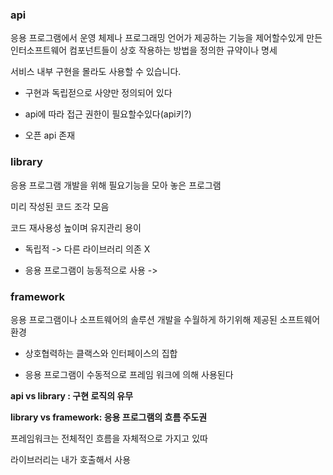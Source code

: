 ### api

응용 프로그램에서 운영 체제나 프로그래밍 언어가 제공하는 기능을 제어할수있게 만든 인터소프트웨어 컴포넌트들이 상호 작용하는 방법을 정의한 규약이나 명세

서비스 내부 구현을 몰라도 사용할 수 있습니다.

- 구현과 독립젇으로 사양만 정의되어 있다

- api에 따라 접근 권한이 필요할수있다(api키?)

- 오픈 api 존재

### library

응용 프로그램 개발을 위해 필요기능을 모아 놓은 프로그램

미리 작성된 코드 조각 모음

코드 재사용성 높이며 유지관리 용이

- 독립적 -> 다른 라이브러리 의존 X

- 응용 프로그램이 능동적으로 사용 -> 

### framework

응용 프로그램이나 소프트웨어의 솔루션 개발을 수월하게 하기위해 제공된 소프트웨어 환경

- 상호협력하는 클랙스와 인터페이스의 집합

- 응용 프로그램이 수동적으로 프레임 워크에 의해 사용된다

**api vs library : 구현 로직의 유무**

**library vs framework: 응용 프로그램의 흐름 주도권**

프레임워크는 전체적인 흐름을 자체적으로 가지고 있따

라이브러리는 내가 호출해서 사용
